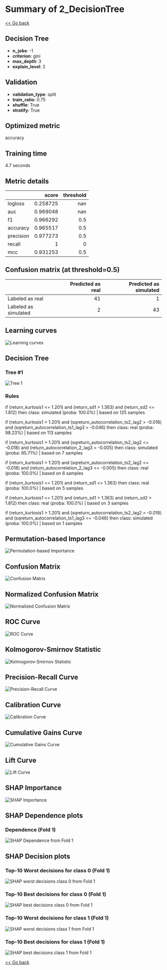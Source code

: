 # Summary of 2_DecisionTree

[<< Go back](../README.md)


## Decision Tree
- **n_jobs**: -1
- **criterion**: gini
- **max_depth**: 3
- **explain_level**: 2

## Validation
 - **validation_type**: split
 - **train_ratio**: 0.75
 - **shuffle**: True
 - **stratify**: True

## Optimized metric
accuracy

## Training time

4.7 seconds

## Metric details
|           |    score |   threshold |
|:----------|---------:|------------:|
| logloss   | 0.258725 |       nan   |
| auc       | 0.969048 |       nan   |
| f1        | 0.966292 |         0.5 |
| accuracy  | 0.965517 |         0.5 |
| precision | 0.977273 |         0.5 |
| recall    | 1        |         0   |
| mcc       | 0.931253 |         0.5 |


## Confusion matrix (at threshold=0.5)
|                      |   Predicted as real |   Predicted as simulated |
|:---------------------|--------------------:|-------------------------:|
| Labeled as real      |                  41 |                        1 |
| Labeled as simulated |                   2 |                       43 |

## Learning curves
![Learning curves](learning_curves.png)

## Decision Tree 

### Tree #1
![Tree 1](learner_fold_0_tree.svg)

### Rules

if (return_kurtosis1 <= 1.201) and (return_sd1 > 1.363) and (return_sd2 <= 1.812) then class: simulated (proba: 100.0%) | based on 125 samples

if (return_kurtosis1 > 1.201) and (sqreturn_autocorrelation_ts2_lag2 > -0.018) and (sqreturn_autocorrelation_ts1_lag3 > -0.046) then class: real (proba: 98.23%) | based on 113 samples

if (return_kurtosis1 > 1.201) and (sqreturn_autocorrelation_ts2_lag2 <= -0.018) and (return_autocorrelation_2_lag3 > -0.005) then class: simulated (proba: 85.71%) | based on 7 samples

if (return_kurtosis1 > 1.201) and (sqreturn_autocorrelation_ts2_lag2 <= -0.018) and (return_autocorrelation_2_lag3 <= -0.005) then class: real (proba: 100.0%) | based on 6 samples

if (return_kurtosis1 <= 1.201) and (return_sd1 <= 1.363) then class: real (proba: 100.0%) | based on 5 samples

if (return_kurtosis1 <= 1.201) and (return_sd1 > 1.363) and (return_sd2 > 1.812) then class: real (proba: 100.0%) | based on 3 samples

if (return_kurtosis1 > 1.201) and (sqreturn_autocorrelation_ts2_lag2 > -0.018) and (sqreturn_autocorrelation_ts1_lag3 <= -0.046) then class: simulated (proba: 100.0%) | based on 1 samples





## Permutation-based Importance
![Permutation-based Importance](permutation_importance.png)
## Confusion Matrix

![Confusion Matrix](confusion_matrix.png)


## Normalized Confusion Matrix

![Normalized Confusion Matrix](confusion_matrix_normalized.png)


## ROC Curve

![ROC Curve](roc_curve.png)


## Kolmogorov-Smirnov Statistic

![Kolmogorov-Smirnov Statistic](ks_statistic.png)


## Precision-Recall Curve

![Precision-Recall Curve](precision_recall_curve.png)


## Calibration Curve

![Calibration Curve](calibration_curve_curve.png)


## Cumulative Gains Curve

![Cumulative Gains Curve](cumulative_gains_curve.png)


## Lift Curve

![Lift Curve](lift_curve.png)



## SHAP Importance
![SHAP Importance](shap_importance.png)

## SHAP Dependence plots

### Dependence (Fold 1)
![SHAP Dependence from Fold 1](learner_fold_0_shap_dependence.png)

## SHAP Decision plots

### Top-10 Worst decisions for class 0 (Fold 1)
![SHAP worst decisions class 0 from Fold 1](learner_fold_0_shap_class_0_worst_decisions.png)
### Top-10 Best decisions for class 0 (Fold 1)
![SHAP best decisions class 0 from Fold 1](learner_fold_0_shap_class_0_best_decisions.png)
### Top-10 Worst decisions for class 1 (Fold 1)
![SHAP worst decisions class 1 from Fold 1](learner_fold_0_shap_class_1_worst_decisions.png)
### Top-10 Best decisions for class 1 (Fold 1)
![SHAP best decisions class 1 from Fold 1](learner_fold_0_shap_class_1_best_decisions.png)

[<< Go back](../README.md)
